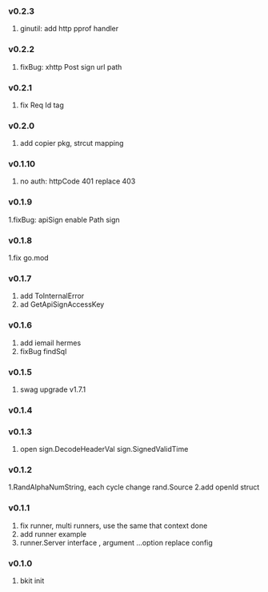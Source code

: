 ### v0.2.3
1. ginutil: add http pprof handler
### v0.2.2
1. fixBug: xhttp Post sign url path
### v0.2.1
1. fix Req Id tag

### v0.2.0
1. add copier pkg, strcut mapping

### v0.1.10
1. no auth: httpCode 401 replace 403
### v0.1.9
1.fixBug: apiSign enable Path sign
### v0.1.8
1.fix go.mod
### v0.1.7
1. add ToInternalError
2. ad GetApiSignAccessKey
### v0.1.6
1. add iemail hermes
2. fixBug findSql
### v0.1.5
1. swag upgrade v1.7.1

### v0.1.4

### v0.1.3
1. open sign.DecodeHeaderVal sign.SignedValidTime
### v0.1.2
1.RandAlphaNumString, each cycle change rand.Source
2.add openId struct
### v0.1.1
1. fix runner, multi runners, use the same that context done
2. add runner example
3. runner.Server interface , argument ...option replace config

### v0.1.0
1. bkit init